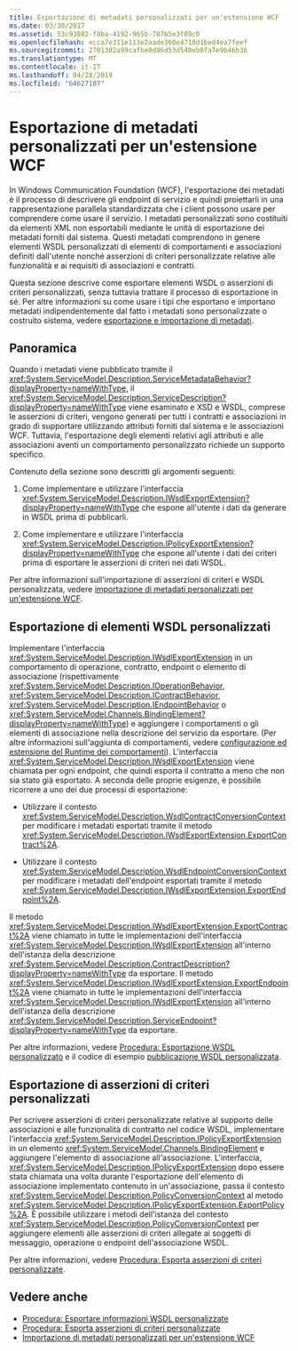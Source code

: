 ```yaml
---
title: Esportazione di metadati personalizzati per un'estensione WCF
ms.date: 03/30/2017
ms.assetid: 53c93882-f8ba-4192-965b-787b5e3f09c0
ms.openlocfilehash: ecca7e311e113e2aade360e4718d1bed4ea7feef
ms.sourcegitcommit: 2701302a99cafbe0d86d53d540eb0fa7e9b46b36
ms.translationtype: MT
ms.contentlocale: it-IT
ms.lasthandoff: 04/28/2019
ms.locfileid: "64627107"
---
```

# <a name="exporting-custom-metadata-for-a-wcf-extension"></a>Esportazione di metadati personalizzati per un'estensione WCF
In Windows Communication Foundation (WCF), l'esportazione dei metadati è il processo di descrivere gli endpoint di servizio e quindi proiettarli in una rappresentazione parallela standardizzata che i client possono usare per comprendere come usare il servizio. I metadati personalizzati sono costituiti da elementi XML non esportabili mediante le unità di esportazione dei metadati forniti dal sistema. Questi metadati comprendono in genere elementi WSDL personalizzati di elementi di comportamenti e associazioni definiti dall'utente nonché asserzioni di criteri personalizzate relative alle funzionalità e ai requisiti di associazioni e contratti.  
  
 Questa sezione descrive come esportare elementi WSDL o asserzioni di criteri personalizzati, senza tuttavia trattare il processo di esportazione in sé. Per altre informazioni su come usare i tipi che esportano e importano metadati indipendentemente dal fatto i metadati sono personalizzate o costruito sistema, vedere [esportazione e importazione di metadati](../../../../docs/framework/wcf/feature-details/exporting-and-importing-metadata.md).  
  
## <a name="overview"></a>Panoramica  
 Quando i metadati viene pubblicato tramite il <xref:System.ServiceModel.Description.ServiceMetadataBehavior?displayProperty=nameWithType>, il <xref:System.ServiceModel.Description.ServiceDescription?displayProperty=nameWithType> viene esaminato e XSD e WSDL, comprese le asserzioni di criteri, vengono generati per tutti i contratti e associazioni in grado di supportare utilizzando attributi forniti dal sistema e le associazioni WCF. Tuttavia, l'esportazione degli elementi relativi agli attributi e alle associazioni aventi un comportamento personalizzato richiede un supporto specifico.  
  
 Contenuto della sezione sono descritti gli argomenti seguenti:  
  
1. Come implementare e utilizzare l'interfaccia <xref:System.ServiceModel.Description.IWsdlExportExtension?displayProperty=nameWithType> che espone all'utente i dati da generare in WSDL prima di pubblicarli.  
  
2. Come implementare e utilizzare l'interfaccia <xref:System.ServiceModel.Description.IPolicyExportExtension?displayProperty=nameWithType> che espone all'utente i dati dei criteri prima di esportare le asserzioni di criteri nei dati WSDL.  
  
 Per altre informazioni sull'importazione di asserzioni di criteri e WSDL personalizzata, vedere [importazione di metadati personalizzati per un'estensione WCF](../../../../docs/framework/wcf/extending/importing-custom-metadata-for-a-wcf-extension.md).  
  
## <a name="exporting-custom-wsdl-elements"></a>Esportazione di elementi WSDL personalizzati  
 Implementare l'interfaccia <xref:System.ServiceModel.Description.IWsdlExportExtension> in un comportamento di operazione, contratto, endpoint o elemento di associazione (rispettivamente <xref:System.ServiceModel.Description.IOperationBehavior>, <xref:System.ServiceModel.Description.IContractBehavior>, <xref:System.ServiceModel.Description.IEndpointBehavior> o <xref:System.ServiceModel.Channels.BindingElement?displayProperty=nameWithType>) e aggiungere i comportamenti o gli elementi di associazione nella descrizione del servizio da esportare. (Per altre informazioni sull'aggiunta di comportamenti, vedere [configurazione ed estensione del Runtime dei comportamenti](../../../../docs/framework/wcf/extending/configuring-and-extending-the-runtime-with-behaviors.md)). L'interfaccia <xref:System.ServiceModel.Description.IWsdlExportExtension> viene chiamata per ogni endpoint, che quindi esporta il contratto a meno che non sia stato già esportato. A seconda delle proprie esigenze, è possibile ricorrere a uno dei due processi di esportazione:  
  
- Utilizzare il contesto <xref:System.ServiceModel.Description.WsdlContractConversionContext> per modificare i metadati esportati tramite il metodo <xref:System.ServiceModel.Description.IWsdlExportExtension.ExportContract%2A>.  
  
- Utilizzare il contesto <xref:System.ServiceModel.Description.WsdlEndpointConversionContext> per modificare i metadati dell'endpoint esportati tramite il metodo <xref:System.ServiceModel.Description.IWsdlExportExtension.ExportEndpoint%2A>.  
  
 Il metodo <xref:System.ServiceModel.Description.IWsdlExportExtension.ExportContract%2A> viene chiamato in tutte le implementazioni dell'interfaccia <xref:System.ServiceModel.Description.IWsdlExportExtension> all'interno dell'istanza della descrizione <xref:System.ServiceModel.Description.ContractDescription?displayProperty=nameWithType> da esportare.  Il metodo <xref:System.ServiceModel.Description.IWsdlExportExtension.ExportEndpoint%2A> viene chiamato in tutte le implementazioni dell'interfaccia <xref:System.ServiceModel.Description.IWsdlExportExtension> all'interno dell'istanza della descrizione <xref:System.ServiceModel.Description.ServiceEndpoint?displayProperty=nameWithType> da esportare.  
  
 Per altre informazioni, vedere [Procedura: Esportazione WSDL personalizzato](../../../../docs/framework/wcf/extending/how-to-export-custom-wsdl.md) e il codice di esempio [pubblicazione WSDL personalizzata](../../../../docs/framework/wcf/samples/custom-wsdl-publication.md).  
  
## <a name="exporting-custom-policy-assertions"></a>Esportazione di asserzioni di criteri personalizzati  
 Per scrivere asserzioni di criteri personalizzate relative al supporto delle associazioni e alle funzionalità di contratto nel codice WSDL, implementare l'interfaccia <xref:System.ServiceModel.Description.IPolicyExportExtension> in un elemento <xref:System.ServiceModel.Channels.BindingElement> e aggiungere l'elemento di associazione all'associazione. L'interfaccia, <xref:System.ServiceModel.Description.IPolicyExportExtension> dopo essere stata chiamata una volta durante l'esportazione dell'elemento di associazione implementato contenuto in un'associazione, passa il contesto <xref:System.ServiceModel.Description.PolicyConversionContext> al metodo <xref:System.ServiceModel.Description.IPolicyExportExtension.ExportPolicy%2A>. È possibile utilizzare i metodi dell'istanza del contesto <xref:System.ServiceModel.Description.PolicyConversionContext> per aggiungere elementi alle asserzioni di criteri allegate ai soggetti di messaggio, operazione o endpoint dell'associazione WSDL.  
  
 Per altre informazioni, vedere [Procedura: Esporta asserzioni di criteri personalizzate](../../../../docs/framework/wcf/extending/how-to-export-custom-policy-assertions.md).  
  
## <a name="see-also"></a>Vedere anche

- [Procedura: Esportare informazioni WSDL personalizzate](../../../../docs/framework/wcf/extending/how-to-export-custom-wsdl.md)
- [Procedura: Esporta asserzioni di criteri personalizzate](../../../../docs/framework/wcf/extending/how-to-export-custom-policy-assertions.md)
- [Importazione di metadati personalizzati per un'estensione WCF](../../../../docs/framework/wcf/extending/importing-custom-metadata-for-a-wcf-extension.md)
